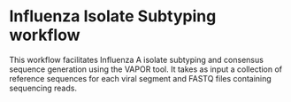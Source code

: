 # Influenza Isolate Subtyping workflow

This workflow facilitates Influenza A isolate subtyping and consensus sequence generation using the VAPOR tool. It takes as input a collection of reference sequences for each viral segment and FASTQ files containing sequencing reads.

